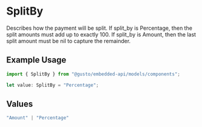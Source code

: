 # SplitBy

Describes how the payment will be split. If split_by is Percentage, then the split amounts must add up to exactly 100. If split_by is Amount, then the last split amount must be nil to capture the remainder.

## Example Usage

```typescript
import { SplitBy } from "@gusto/embedded-api/models/components";

let value: SplitBy = "Percentage";
```

## Values

```typescript
"Amount" | "Percentage"
```